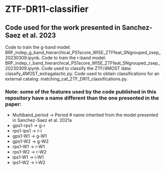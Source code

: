 # ZTF-DR11-classifier
## Code used for the work presented in Sanchez-Saez et al. 2023

Code to train the g-band model: BRF_indep_g_band_hierarchical_PS1score_WISE_ZTFfeat_SNgrouped_zsep_20230309.ipynb.
Code to train the r-band model: BRF_indep_r_band_hierarchical_PS1score_WISE_ZTFfeat_SNgrouped_zsep_20230309.ipynb.
Code used to classify the ZTF/4MOST data: classify_4MOST_extragalactic.py.
Code used to obtain classifications for an external catalog: matching_cat_ZTF_DR11_classifications.py.


### Note: some of the features used by the code published in this repository have a name different than the one presented in the paper:

- Multiband_period -> Period # name inherited from the model presented in Sanchez-Saez et al. 2021a
- gps1-rps1 -> g-r
- rps1-ips1 -> r-i
- gps1-W1 -> g-W1
- gps1-W2 -> g-W2
- rps1-W1 -> r-W1
- rps1-W2 -> r-W2
- ips1-W1 -> i-W1
- ips1-W2 -> i-W2

